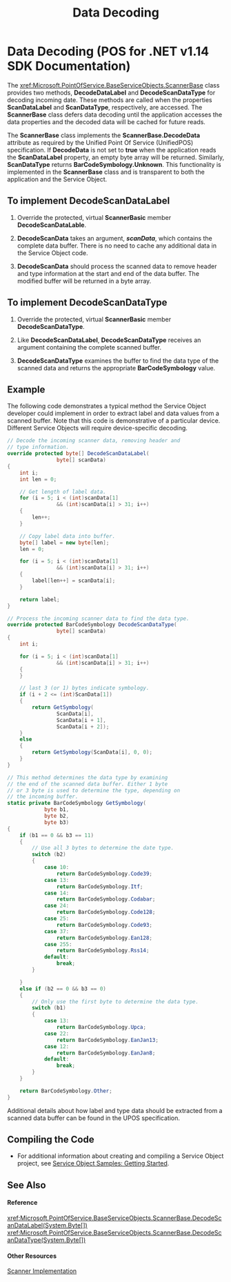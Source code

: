 ﻿---
title: Data Decoding
description: Data Decoding (POS for .NET v1.14 SDK Documentation)
ms.date: 03/03/2014
ms.topic: how-to
ms.custom: pos-restored-from-archive
---

# Data Decoding (POS for .NET v1.14 SDK Documentation)

The <xref:Microsoft.PointOfService.BaseServiceObjects.ScannerBase> class provides two methods, **DecodeDataLabel** and **DecodeScanDataType** for decoding incoming date. These methods are called when the properties **ScanDataLabel** and **ScanDataType**, respectively, are accessed. The **ScannerBase** class defers data decoding until the application accesses the data properties and the decoded data will be cached for future reads.

The **ScannerBase** class implements the **ScannerBase.DecodeData** attribute as required by the Unified Point Of Service (UnifiedPOS) specification. If **DecodeData** is not set to **true** when the application reads the **ScanDataLabel** property, an empty byte array will be returned. Similarly, **ScanDataType** returns **BarCodeSymbology.Unknown**. This functionality is implemented in the **ScannerBase** class and is transparent to both the application and the Service Object.

## To implement DecodeScanDataLabel

1. Override the protected, virtual **ScannerBasic** member **DecodeScanDataLable**.

2. **DecodeScanData** takes an argument, ***scanData***, which contains the complete data buffer. There is no need to cache any additional data in the Service Object code.

3. **DecodeScanData** should process the scanned data to remove header and type information at the start and end of the data buffer. The modified buffer will be returned in a byte array.

## To implement DecodeScanDataType

1. Override the protected, virtual **ScannerBasic** member **DecodeScanDataType**.

2. Like **DecodeScanDataLabel**, **DecodeScanDataType** receives an argument containing the complete scanned buffer.

3. **DecodeScanDataType** examines the buffer to find the data type of the scanned data and returns the appropriate **BarCodeSymbology** value.

## Example

The following code demonstrates a typical method the Service Object developer could implement in order to extract label and data values from a scanned buffer. Note that this code is demonstrative of a particular device. Different Service Objects will require device-specific decoding.

```csharp
// Decode the incoming scanner data, removing header and
// type information.
override protected byte[] DecodeScanDataLabel(
                byte[] scanData)
{
    int i;
    int len = 0;

    // Get length of label data.
    for (i = 5; i < (int)scanData[1]
                && (int)scanData[i] > 31; i++)
    {
        len++;
    }

    // Copy label data into buffer.
    byte[] label = new byte[len];
    len = 0;

    for (i = 5; i < (int)scanData[1]
                && (int)scanData[i] > 31; i++)
    {
        label[len++] = scanData[i];
    }

    return label;
}

// Process the incoming scanner data to find the data type.
override protected BarCodeSymbology DecodeScanDataType(
                byte[] scanData)
{
    int i;

    for (i = 5; i < (int)scanData[1]
                && (int)scanData[i] > 31; i++)
    {
    }

    // last 3 (or 1) bytes indicate symbology.
    if (i + 2 <= (int)ScanData[1])
    {
        return GetSymbology(
                ScanData[i],
                ScanData[i + 1],
                ScanData[i + 2]);
    }
    else
    {
        return GetSymbology(ScanData[i], 0, 0);
    }
}

// This method determines the data type by examining
// the end of the scanned data buffer. Either 1 byte
// or 3 byte is used to determine the type, depending on
// the incoming buffer.
static private BarCodeSymbology GetSymbology(
            byte b1,
            byte b2,
            byte b3)
{
    if (b1 == 0 && b3 == 11)
    {
        // Use all 3 bytes to determine the date type.
        switch (b2)
        {
            case 10:
                return BarCodeSymbology.Code39;
            case 13:
                return BarCodeSymbology.Itf;
            case 14:
                return BarCodeSymbology.Codabar;
            case 24:
                return BarCodeSymbology.Code128;
            case 25:
                return BarCodeSymbology.Code93;
            case 37:
                return BarCodeSymbology.Ean128;
            case 255:
                return BarCodeSymbology.Rss14;
            default:
                break;
        }

    }
    else if (b2 == 0 && b3 == 0)
    {
        // Only use the first byte to determine the data type.
        switch (b1)
        {
            case 13:
                return BarCodeSymbology.Upca;
            case 22:
                return BarCodeSymbology.EanJan13;
            case 12:
                return BarCodeSymbology.EanJan8;
            default:
                break;
        }
    }

    return BarCodeSymbology.Other;
}
```

Additional details about how label and type data should be extracted from a scanned data buffer can be found in the UPOS specification.

## Compiling the Code

- For additional information about creating and compiling a Service Object project, see [Service Object Samples: Getting Started](service-object-samples-getting-started.md).

## See Also

#### Reference

<xref:Microsoft.PointOfService.BaseServiceObjects.ScannerBase.DecodeScanDataLabel(System.Byte[])>
<xref:Microsoft.PointOfService.BaseServiceObjects.ScannerBase.DecodeScanDataType(System.Byte[])>

#### Other Resources

[Scanner Implementation](scanner-implementation.md)


